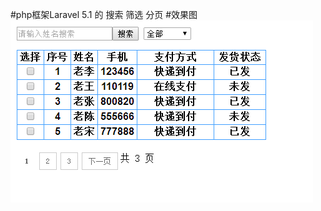 #php框架Laravel 5.1 的 搜索 筛选 分页
#效果图
![image](https://github.com/likeyou521/Laravel-5.1-/raw/master/效果图.png)